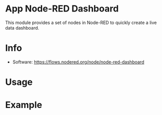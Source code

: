 # App Node-RED Dashboard

This module provides a set of nodes in Node-RED to quickly create a live data dashboard.

# Info
- Software: https://flows.nodered.org/node/node-red-dashboard

# Usage

# Example
